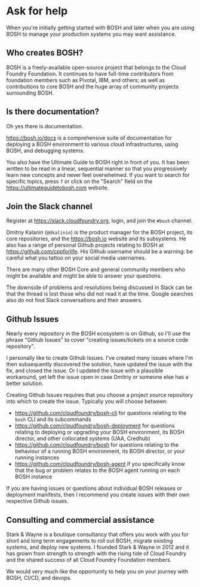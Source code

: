 # Ask for help

When you're initially getting started with BOSH and later when you are using BOSH to manage your production systems you may want assistance.

## Who creates BOSH?

BOSH is a freely-available open-source project that belongs to the Cloud Foundry Foundation. It continues to have full-time contributors from foundation members such as Pivotal, IBM, and others; as well as contributions to core BOSH and the huge array of community projects surrounding BOSH.

## Is there documentation?

Oh yes there is documentation.

https://bosh.io/docs is a comprehensive suite of documentation for deploying a BOSH environment to various cloud infrastructures, using BOSH, and debugging systems.

You also have the Ultimate Guide to BOSH right in front of you. It has been written to be read in a linear, sequential manner so that you progressively learn new concepts and never feel overwhelmed. If you want to search for specific topics, press `f` or click on the "Search" field on the https://ultimateguidetobosh.com website.

## Join the Slack channel

Register at https://slack.cloudfoundry.org, login, and join the `#bosh` channel.

Dmitriy Kalanin (`@dkalinin`) is the product manager for the BOSH project, its core repositories, and the https://bosh.io website and its subsystems. He also has a range of personal Github projects relating to BOSH at https://github.com/cppforlife. His Github username should be a warning: be careful what you tattoo on your social media usernames.

There are many other BOSH Core and general community members who might be available and might be able to answer your questions.

The downside of problems and resolutions being discussed in Slack can be that the thread is lost those who did not read it at the time. Google searches also do not find Slack conversations and their answers.

## Github Issues

Nearly every repository in the BOSH ecosystem is on Github, so I'll use the phrase "Github Issues" to cover "creating issues/tickets on a source code repository".

I personally like to create Github Issues. I've created many issues where I'm then subsequently discovered the solution, have updated the issue with the fix, and closed the issue. Or I updated the issue with a plausible workaround, yet left the issue open in case Dmitriy or someone else has a better solution.

Creating Github Issues requires that you choose a project source repository into which to create the issue. Typically you will choose between:

* https://github.com/cloudfoundry/bosh-cli for questions relating to the `bosh` CLI and its subcommands
* https://github.com/cloudfoundry/bosh-deployment for questions relating to deploying or upgrading your BOSH environment, its BOSH director, and other collocated systems (UAA, Credhub)
* https://github.com/cloudfoundry/bosh for questions relating to the behaviour of a running BOSH environment, its BOSH director, or your running instances
* https://github.com/cloudfoundry/bosh-agent if you specifically know that the bug or problem relates to the BOSH agent running on each BOSH instance

If you are having issues or questions about individual BOSH releases or deployment manifests, then I recommend you create issues with their own respective Github issues.

## Consulting and commercial assistance

Stark & Wayne is a boutique consultancy that offers you work with you for short and long term engagements to roll out BOSH, migrate existing systems, and deploy new systems. I founded Stark & Wayne in 2012 and it has grown from strength to strength with the rising tide of Cloud Foundry and the shared success of all Cloud Foundry Foundation members.

We would very much like the opportunity to help you on your journey with BOSH, CI/CD, and devops.

